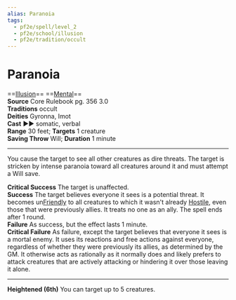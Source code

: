 ```yaml
---
alias: Paranoia
tags:
  - pf2e/spell/level_2
  - pf2e/school/illusion
  - pf2e/tradition/occult
---
```


# Paranoia

==[Illusion](Illusion.md)== ==[Mental](Mental.md)==  
__Source__ Core Rulebook pg. 356 3.0  
**Traditions** occult  
**Deities** Gyronna, Imot  
**Cast** ►► somatic, verbal  
**Range** 30 feet; **Targets** 1 creature  
**Saving Throw** Will; **Duration** 1 minute

---

You cause the target to see all other creatures as dire threats. The target is stricken by intense paranoia toward all creatures around it and must attempt a Will save.

**Critical Success** The target is unaffected.  
**Success** The target believes everyone it sees is a potential threat. It becomes un[Friendly](Friendly.md) to all creatures to which it wasn't already [Hostile](Hostile.md), even those that were previously allies. It treats no one as an ally. The spell ends after 1 round.  
**Failure** As success, but the effect lasts 1 minute.  
**Critical Failure** As failure, except the target believes that everyone it sees is a mortal enemy. It uses its reactions and free actions against everyone, regardless of whether they were previously its allies, as determined by the GM. It otherwise acts as rationally as it normally does and likely prefers to attack creatures that are actively attacking or hindering it over those leaving it alone.

<hr>

**Heightened (6th)** You can target up to 5 creatures.
